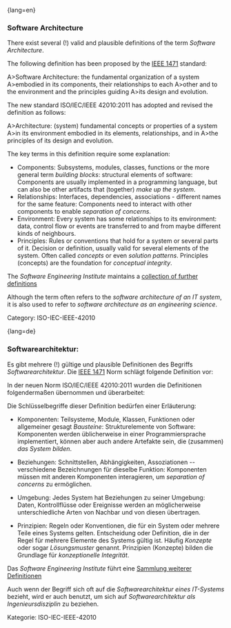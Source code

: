 {lang=en}
### Software Architecture

There exist several (!) valid and plausible definitions
of the term _Software Architecture_.

The following definition has been proposed by the [IEEE 1471](https://en.wikipedia.org/wiki/IEEE_1471) standard:

A>Software Architecture: the fundamental organization of a system
A>embodied in its components, their relationships to each
A>other and to the environment and the principles guiding
A>its design and evolution.

The new standard ISO/IEC/IEEE 42010:2011 has adopted and revised the definition as follows:

A>Architecture: (system) fundamental concepts or properties of a system
A>in its environment embodied in its elements, relationships, and in
A>the principles of its design and evolution.

The key terms in this definition require some explanation:

* Components: Subsystems, modules, classes, functions or the more general term
 _building blocks_: structural elements of software: Components are usually implemented in a programming language, but can also be other artifacts that
(together) _make up the system_.
* Relationships: Interfaces, dependencies, associations - different names for the same feature: Components need to interact with other components to enable
 _separation of concerns_.
* Environment: Every system has some relationships
to its environment: data, control flow or events are transferred to
and from maybe different kinds of neighbours.
* Principles: Rules or conventions that hold for a system or several parts of it.
Decision or definition, usually valid for several elements of the system. Often
called _concepts_ or even _solution patterns_. Principles (concepts) are the foundation for _conceptual integrity_.


The _Software Engineering Institute_
maintains a [collection of further definitions](http://www.sei.cmu.edu/architecture/start/glossary/classicdefs.cfm)

Although the term often refers to the _software architecture of an IT system_, it is also used to refer to _software architecture as an engineering science_.

Category: ISO-IEC-IEEE-42010


{lang=de}
### Softwarearchitektur:

Es gibt mehrere (!) gültige und plausible Definitionen des Begriffs
*Softwarearchitektur*. Die [IEEE
1471](https://en.wikipedia.org/wiki/IEEE_1471) Norm
schlägt folgende Definition vor:

In der neuen Norm ISO/IEC/IEEE 42010:2011 wurden die Definitionen
folgendermaßen übernommen und überarbeitet:

Die Schlüsselbegriffe dieser Definition bedürfen einer Erläuterung:

-   Komponenten: Teilsysteme, Module, Klassen, Funktionen oder
    allgemeiner gesagt *Bausteine*: Strukturelemente von Software:
    Komponenten werden üblicherweise in einer Programmiersprache
    implementiert, können aber auch andere Artefakte sein, die
    (zusammen) *das System bilden*.

-   Beziehungen: Schnittstellen, Abhängigkeiten, Assoziationen --
    verschiedene Bezeichnungen für dieselbe Funktion: Komponenten müssen
    mit anderen Komponenten interagieren, um *separation of concerns* zu
    ermöglichen.

-   Umgebung: Jedes System hat Beziehungen zu seiner Umgebung: Daten,
    Kontrollflüsse oder Ereignisse werden an möglicherweise
    unterschiedliche Arten von Nachbar und von diesen übertragen.

-   Prinzipien: Regeln oder Konventionen, die für ein System oder
    mehrere Teile eines Systems gelten. Entscheidung oder Definition,
    die in der Regel für mehrere Elemente des Systems gültig ist. Häufig
    *Konzepte* oder sogar *Lösungsmuster* genannt. Prinzipien (Konzepte)
    bilden die Grundlage für *konzeptionelle Integrität*.

Das *Software Engineering Institute* führt eine [Sammlung weiterer
Definitionen](http://www.sei.cmu.edu/architecture/start/glossary/classicdefs.cfm)

Auch wenn der Begriff sich oft auf die _Softwarearchitektur eines
IT-Systems_ bezieht, wird er auch benutzt, um sich auf
_Softwarearchitektur als Ingenieursdisziplin_ zu beziehen.

Kategorie: ISO-IEC-IEEE-42010
